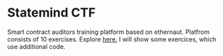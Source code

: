# Statemind CTF
Smart contract auditors training platform based on ethernaut. Platfrom consists of 10 exercises. Explore [here.](https://sme-d-02.statemind.io/) I will show some exercices, which use additional code.  
